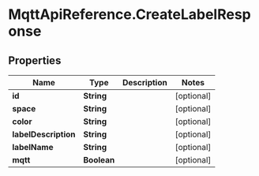 # MqttApiReference.CreateLabelResponse

## Properties

Name | Type | Description | Notes
------------ | ------------- | ------------- | -------------
**id** | **String** |  | [optional] 
**space** | **String** |  | [optional] 
**color** | **String** |  | [optional] 
**labelDescription** | **String** |  | [optional] 
**labelName** | **String** |  | [optional] 
**mqtt** | **Boolean** |  | [optional] 



